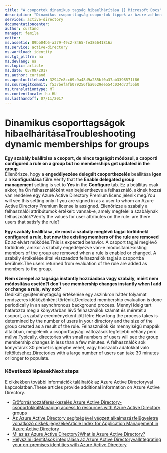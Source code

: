 ```yaml
---
title: "A csoportok dinamikus tagság hibaelhárítása |} Microsoft Docs"
description: "Dinamikus csoporttagság csoportok tippek az Azure ad-ben."
services: active-directory
documentationcenter: 
author: curtand
manager: femila
editor: 
ms.assetid: 89bb04b6-a379-49c2-8465-fe386641816a
ms.service: active-directory
ms.workload: identity
ms.tgt_pltfrm: na
ms.devlang: na
ms.topic: article
ms.date: 05/08/2017
ms.author: curtand
ms.openlocfilehash: 32947e8cc69c9a48d9a285bf0a37ab3398571f86
ms.sourcegitcommit: f537befafb079256fba0529ee554c034d73f36b0
ms.translationtype: MT
ms.contentlocale: hu-HU
ms.lasthandoff: 07/11/2017
---
```

# <a name="troubleshooting-dynamic-memberships-for-groups"></a><span data-ttu-id="a78fd-103">Dinamikus csoporttagságok hibaelhárítása</span><span class="sxs-lookup"><span data-stu-id="a78fd-103">Troubleshooting dynamic memberships for groups</span></span>
<span data-ttu-id="a78fd-104">**Egy szabály beállítása a csoport, de nincs tagságát módosul, a csoport**</span><span class="sxs-lookup"><span data-stu-id="a78fd-104">**I configured a rule on a group but no memberships get updated in the group**</span></span><br/><span data-ttu-id="a78fd-105">Ellenőrizze, hogy a **engedélyezése delegált csoportkezelés** beállítása **Igen** a a **konfigurálása** fülre.</span><span class="sxs-lookup"><span data-stu-id="a78fd-105">Verify that the **Enable delegated group management** setting is set to **Yes** in the **Configure** tab.</span></span> <span data-ttu-id="a78fd-106">Ez a beállítás csak akkor, ha Ön felhasználóként van bejelentkezve a felhasználó, akinek hozzá van rendelve egy Azure Active Directory Premium licenc jelenik meg.</span><span class="sxs-lookup"><span data-stu-id="a78fd-106">You will see this setting only if you are signed in as a user to whom an Azure Active Directory Premium license is assigned.</span></span> <span data-ttu-id="a78fd-107">Ellenőrizze a szabály a felhasználói attribútumok értékeit: vannak-e, amely megfelel a szabálynak felhasználók?</span><span class="sxs-lookup"><span data-stu-id="a78fd-107">Verify the values for user attributes on the rule: are there users that satisfy the rule?</span></span>

<span data-ttu-id="a78fd-108">**Egy szabály beállítása, de most a szabály meglévő tagjai törlődnek**</span><span class="sxs-lookup"><span data-stu-id="a78fd-108">**I configured a rule, but now the existing members of the rule are removed**</span></span><br/><span data-ttu-id="a78fd-109">Ez az elvárt működés.</span><span class="sxs-lookup"><span data-stu-id="a78fd-109">This is expected behavior.</span></span> <span data-ttu-id="a78fd-110">A csoport tagjai meglévő törlődnek, amikor a szabály engedélyezve van-e módosítani.</span><span class="sxs-lookup"><span data-stu-id="a78fd-110">Existing members of the group are removed when a rule is enabled or changed.</span></span> <span data-ttu-id="a78fd-111">A szabály értékelése által visszaadott felhasználók tagjai a csoportba kerülnek.</span><span class="sxs-lookup"><span data-stu-id="a78fd-111">The users returned from evaluation of the rule are added as members to the group.</span></span>     

<span data-ttu-id="a78fd-112">**Nem szerepel az tagsága instantly hozzáadása vagy szabály, miért nem módosítása esetén?**</span><span class="sxs-lookup"><span data-stu-id="a78fd-112">**I don’t see membership changes instantly when I add or change a rule, why not?**</span></span><br/><span data-ttu-id="a78fd-113">Dedikált gyűjteménytagság értékelése egy aszinkron háttér folyamat rendszeres időközönként történik.</span><span class="sxs-lookup"><span data-stu-id="a78fd-113">Dedicated membership evaluation is done periodically in an asynchronous background process.</span></span> <span data-ttu-id="a78fd-114">Mennyi ideig tart határozza meg a könyvtárban lévő felhasználók számát és méretét a csoport, a szabály eredményeként jött létre.</span><span class="sxs-lookup"><span data-stu-id="a78fd-114">How long the process takes is determined by the number of users in your directory and the size of the group created as a result of the rule.</span></span> <span data-ttu-id="a78fd-115">Felhasználók kis mennyiségű mappák általában, megjelenik a csoporttagsági változások legfeljebb néhány perc múlva.</span><span class="sxs-lookup"><span data-stu-id="a78fd-115">Typically, directories with small numbers of users will see the group membership changes in less than a few minutes.</span></span> <span data-ttu-id="a78fd-116">A felhasználók sok könyvtárak 30 percet is igénybe vehet, vagy hosszabb adatokkal való feltöltéséhez.</span><span class="sxs-lookup"><span data-stu-id="a78fd-116">Directories with a large number of users can take 30 minutes or longer to populate.</span></span>

### <a name="next-steps"></a><span data-ttu-id="a78fd-117">Következő lépések</span><span class="sxs-lookup"><span data-stu-id="a78fd-117">Next steps</span></span>
<span data-ttu-id="a78fd-118">E cikkekben további információk találhatók az Azure Active Directoryval kapcsolatban.</span><span class="sxs-lookup"><span data-stu-id="a78fd-118">These articles provide additional information on Azure Active Directory.</span></span>

* [<span data-ttu-id="a78fd-119">Erőforráshozzáférés-kezelés Azure Active Directory-csoportokkal</span><span class="sxs-lookup"><span data-stu-id="a78fd-119">Managing access to resources with Azure Active Directory groups</span></span>](active-directory-manage-groups.md)
* [<span data-ttu-id="a78fd-120">Az Azure Active Directory segítségével végzett alkalmazásfelügyeletre vonatkozó cikkek jegyzéke</span><span class="sxs-lookup"><span data-stu-id="a78fd-120">Article Index for Application Management in Azure Active Directory</span></span>](active-directory-apps-index.md)
* [<span data-ttu-id="a78fd-121">Mi az az Azure Active Directory?</span><span class="sxs-lookup"><span data-stu-id="a78fd-121">What is Azure Active Directory?</span></span>](active-directory-whatis.md)
* [<span data-ttu-id="a78fd-122">Helyszíni identitások integrálása az Azure Active Directoryval</span><span class="sxs-lookup"><span data-stu-id="a78fd-122">Integrating your on-premises identities with Azure Active Directory</span></span>](active-directory-aadconnect.md)
